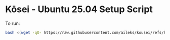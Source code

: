 # Kōsei - Ubuntu 25.04 Setup Script

To run:
```bash
bash <(wget -qO- https://raw.githubusercontent.com/aileks/kousei/refs/heads/main/install.sh)
```
